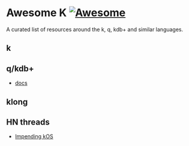 # Awesome K [![Awesome](https://awesome.re/badge.svg)](https://awesome.re)
A curated list of resources around the k, q, kdb+ and similar languages.

## k

## q/kdb+

* [docs](https://code.kx.com/q/)

## klong

## HN threads

* [Impending kOS](https://news.ycombinator.com/item?id=8475809)
